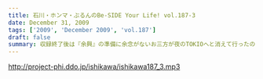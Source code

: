 ```yaml
---
title: 石川・ホンマ・ぶるんのBe-SIDE Your Life! vol.187-3
date: December 31, 2009
tags: ['2009', 'December 2009', 'vol.187']
draft: false
summary: 収録終了後は『余興』の準備に余念がないお三方が夜のTOKIOへと消えて行ったのでした。どこへ・・・NAMAE
---
```


http://project-phi.ddo.jp/ishikawa/ishikawa187_3.mp3